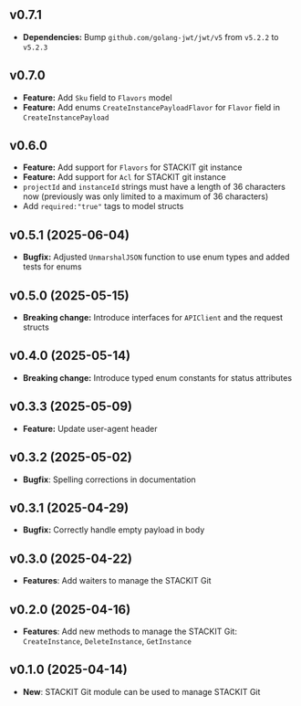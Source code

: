 ## v0.7.1
- **Dependencies:** Bump `github.com/golang-jwt/jwt/v5` from `v5.2.2` to `v5.2.3`

## v0.7.0
- **Feature:** Add `Sku` field to `Flavors` model
- **Feature:** Add enums `CreateInstancePayloadFlavor` for `Flavor` field in `CreateInstancePayload`

## v0.6.0
- **Feature:** Add support for `Flavors` for STACKIT git instance
- **Feature:** Add support for `Acl` for STACKIT git instance
- `projectId` and `instanceId` strings must have a length of 36 characters now (previously was only limited to a maximum of 36 characters)
- Add `required:"true"` tags to model structs

## v0.5.1 (2025-06-04)
- **Bugfix:** Adjusted `UnmarshalJSON` function to use enum types and added tests for enums

## v0.5.0 (2025-05-15)
- **Breaking change:** Introduce interfaces for `APIClient` and the request structs

## v0.4.0 (2025-05-14)
- **Breaking change:** Introduce typed enum constants for status attributes

## v0.3.3 (2025-05-09)
- **Feature:** Update user-agent header

## v0.3.2 (2025-05-02)
- **Bugfix**: Spelling corrections in documentation

## v0.3.1 (2025-04-29)
- **Bugfix:** Correctly handle empty payload in body

## v0.3.0 (2025-04-22)
- **Features**: Add waiters to manage the STACKIT Git

## v0.2.0 (2025-04-16)
- **Features**: Add new methods to manage the STACKIT Git: `CreateInstance`, `DeleteInstance`, `GetInstance`

## v0.1.0 (2025-04-14)
- **New**: STACKIT Git module can be used to manage STACKIT Git
